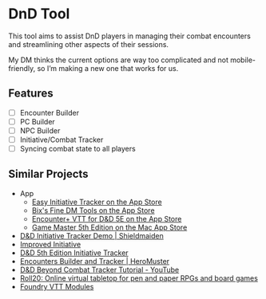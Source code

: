 # DnD Tool

This tool aims to assist DnD players in managing their combat encounters and streamlining other aspects of their sessions.

My DM thinks the current options are way too complicated and not mobile-friendly, so I’m making a new one that works for us.

## Features

- [ ] Encounter Builder
- [ ] PC Builder
- [ ] NPC Builder
- [ ] Initiative/Combat Tracker
- [ ] Syncing combat state to all players

## Similar Projects

- App
  - [Easy Initiative Tracker on the App Store](https://apps.apple.com/tw/app/easy-initiative-tracker/id6743134840?l=en-GB)
  - [Bix's Fine DM Tools on the App Store](https://apps.apple.com/tw/app/bixs-fine-dm-tools/id1452023420?l=en-GB)
  - [Encounter+ VTT for D&D 5E on the App Store](https://apps.apple.com/us/app/encounter-vtt-for-d-d-5e/id1170693487)
  - [Game Master 5th Edition on the Mac App Store](https://apps.apple.com/tw/app/game-master-5th-edition/id1488196269?l=en-GB&mt=12)
- [D&D Initiative Tracker Demo | Shieldmaiden](https://shieldmaiden.app/demo/run-encounter)
- [Improved Initiative](https://improvedinitiative.app/)
- [D&D 5th Edition Initiative Tracker](https://kastark.co.uk/rpgs/encounter-tracker/)
- [Encounters Builder and Tracker | HeroMuster](https://encounters.heromuster.com/)
- [D&D Beyond Combat Tracker Tutorial - YouTube](https://www.youtube.com/watch?v=uLynlYEMaXY)
- [Roll20: Online virtual tabletop for pen and paper RPGs and board games](https://roll20.net/)
- [Foundry VTT Modules](https://foundryvtt.com/)
